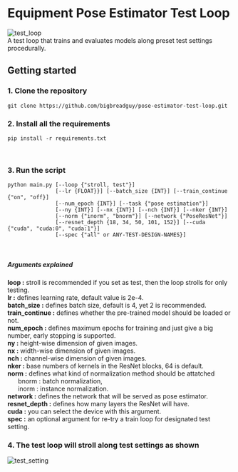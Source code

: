 # Equipment Pose Estimator Test Loop
 ![test_loop](https://user-images.githubusercontent.com/50568142/142012721-aae368d6-1160-437a-b190-01b6b9705fea.png)</br>
 A test loop that trains and evaluates models along preset test settings procedurally.</br>

## Getting started

### 1. Clone the repository
 ```
 git clone https://github.com/bigbreadguy/pose-estimator-test-loop.git
 ```

### 2. Install all the requirements
 ```
 pip install -r requirements.txt
 ```
 </br>

### 3. Run the script
 ```
 python main.py [--loop {"stroll, test"}]
                [--lr {FLOAT}}] [--batch_size {INT}] [--train_continue {"on", "off}]
                [--num_epoch {INT}] [--task {"pose estimation"}]
                [--ny {INT}] [--nx {INT}] [--nch {INT}] [--nker {INT}]
                [--norm {"inorm", "bnorm"}] [--network {"PoseResNet"}]
                [--resnet_depth {18, 34, 50, 101, 152}] [--cuda {"cuda", "cuda:0", "cuda:1"}]
                [--spec {"all" or ANY-TEST-DESIGN-NAMES}]
 ```
 </br>
 
##### Arguments explained
 **loop :** stroll is recommended if you set as test, then the loop strolls for only testing.</br>
 **lr :** defines learning rate, default value is 2e-4.</br>
 **batch_size :** defines batch size, default is 4, yet 2 is recommended.</br>
 **train_continue :** defines whether the pre-trained model should be loaded or not.</br>
 **num_epoch :** defines maximum epochs for training and just give a big number, early stopping is supported.</br>
 **ny :** height-wise dimension of given images.</br>
 **nx :** width-wise dimension of given images.</br>
 **nch :** channel-wise dimension of given images.</br>
 **nker :** base numbers of kernels in the ResNet blocks, 64 is default.</br>
 **norm :** defines what kind of normalization method should be attatched</br>
 &nbsp;&nbsp;&nbsp;&nbsp;&nbsp;&nbsp;bnorm : batch normalization,</br>
 &nbsp;&nbsp;&nbsp;&nbsp;&nbsp;&nbsp;inorm : instance normalization.</br>
 **network :** defines the network that will be served as pose estimator.</br>
 **resnet_depth :** defines how many layers the ResNet will have.</br>
 **cuda :** you can select the device with this argument.</br>
 **spec :** an optional argument for re-try a train loop for designated test setting.</br>

### 4. The test loop will stroll along test settings as shown
 ![test_setting](https://user-images.githubusercontent.com/50568142/142012733-42e9cf32-2f75-43d1-92dc-e85a53b1a63c.png)
